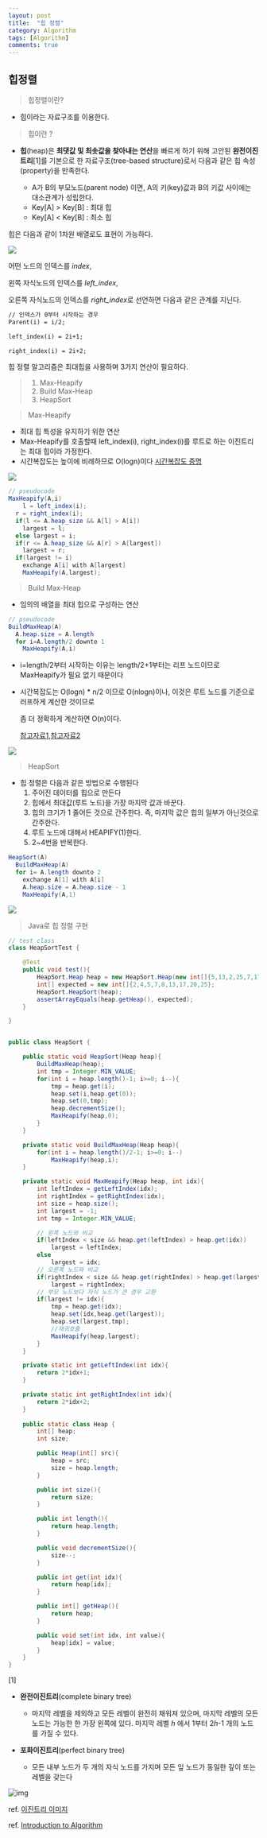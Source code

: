 ```yaml
---
layout: post
title:  "힙 정렬" 
category: Algorithm
tags: [Algorithm]
comments: true
---
```




## 힙정렬



> 힙정렬이란?

- 힙이라는 자료구조를 이용한다.



> 힙이란 ?

- **힙**(heap)은 **최댓값 및 최솟값을 찾아내는 연산**을 빠르게 하기 위해 고안된 **완전이진트리**[1]를 기본으로 한 자료구조(tree-based structure)로서 다음과 같은 힙 속성(property)을 만족한다.

  - A가 B의 부모노드(parent node) 이면, A의 키(key)값과 B의 키값 사이에는 대소관계가 성립한다.
  - Key[A] > Key[B] : 최대 힙
  - Key[A] < Key[B] : 최소 힙

  

힙은 다음과 같이 1차원 배열로도 표현이 가능하다. 



<img src="/assets/post-img/algorithm/heap.jpeg">



어떤 노드의 인덱스를 *index*, 

왼쪽 자식노드의 인덱스를 *left_index*,

 오른쪽 자식노드의 인덱스를 *right_index*로 선언하면 다음과 같은 관계를 지닌다.

```markdown
// 인덱스가 0부터 시작하는 경우
Parent(i) = i/2;

left_index(i) = 2i+1;

right_index(i) = 2i+2;

```



힙 정렬 알고리즘은 최대힙을 사용하며 3가지 연산이 필요하다.

>1. Max-Heapify
>2. Build Max-Heap
>3. HeapSort



> Max-Heapify

- 최대 힙 특성을 유지하기 위한 연산
- Max-Heapify를 호출할때 left_index(i), right_index(i)를 루트로 하는 이진트리는 최대 힙이라 가정한다.
- 시간복잡도는 높이에 비례하므로 O(logn)이다
  <a href="http://www.cs.gettysburg.edu/~ilinkin/courses/Fall-2012/cs216/notes/bintree.pdf">시간복잡도 증명</a>



<img src="/assets/post-img/algorithm/maxHeapify.jpeg">



```java
// pseudocode
MaxHeapify(A,i)
	l = left_index(i);
  r = right_index(i);
  if(l <= A.heap_size && A[l] > A[i])
    largest = l;
  else largest = i;
  if(r <= A.heap_size && A[r] > A[largest])
    largest = r;
  if(largest != i)
    exchange A[i] with A[largest]
    MaxHeapify(A,largest);


```



> Build Max-Heap

- 임의의 배열을 최대 힙으로 구성하는 연산

```java
// pseudocode
BuildMaxHeap(A)
  A.heap.size = A.length
  for i=A.length/2 downto 1
    MaxHeapify(A,i)
```

- i=length/2부터 시작하는 이유는  length/2+1부터는 리프 노드이므로 MaxHeapify가 필요 없기 때문이다

- 시간복잡도는 O(logn) * n/2 이므로 O(nlogn)이나, 이것은 루트 노드를 기준으로 러프하게 계산한 것이므로

  좀 더 정확하게 계산하면 O(n)이다.

  <a href="https://ita.skanev.com/06/03/03.html">참고자료1</a>,<a href="https://www.cs.bgu.ac.il/~ds122/wiki.files/Presentation09.pdf">참고자료2</a>



<img src="/assets/post-img/algorithm/buildMaxHeap.jpeg">



> HeapSort

- 힙 정렬은 다음과 같은 방법으로 수행된다
  	1. 주어진 데이터를 힙으로 만든다
   	2. 힙에서 최대값(루트 노드)을 가장 마지막 값과 바꾼다.
   	3.  힙의 크기가 1 줄어든 것으로 간주한다. 즉, 마지막 값은 힙의 일부가 아닌것으로 간주한다.
   	4.  루트 노드에 대해서 HEAPIFY(1)한다.
   	5.  2~4번을 반복한다.

```java
HeapSort(A)
  BuildMaxHeap(A)
  for i= A.length downto 2
    exchange A[1] with A[i]
    A.heap.size = A.heap.size - 1
    MaxHeapify(A,1)
```



<img src="/assets/post-img/algorithm/heapSort.jpeg">



> Java로 힙 정렬 구현

```java
// test class
class HeapSortTest {

    @Test
    public void test(){
        HeapSort.Heap heap = new HeapSort.Heap(new int[]{5,13,2,25,7,17,20,8,4});
        int[] expected = new int[]{2,4,5,7,8,13,17,20,25};
        HeapSort.HeapSort(heap);
        assertArrayEquals(heap.getHeap(), expected);
    }

}


public class HeapSort {

    public static void HeapSort(Heap heap){
        BuildMaxHeap(heap);
        int tmp = Integer.MIN_VALUE;
        for(int i = heap.length()-1; i>=0; i--){
            tmp = heap.get(i);
            heap.set(i,heap.get(0));
            heap.set(0,tmp);
            heap.decrementSize();
            MaxHeapify(heap,0);
        }
    }

    private static void BuildMaxHeap(Heap heap){
        for(int i = heap.length()/2-1; i>=0; i--)
            MaxHeapify(heap,i);
    }

    private static void MaxHeapify(Heap heap, int idx){
        int leftIndex = getLeftIndex(idx);
        int rightIndex = getRightIndex(idx);
        int size = heap.size();
        int largest = -1;
        int tmp = Integer.MIN_VALUE;

        // 왼쪽 노드와 비교
        if(leftIndex < size && heap.get(leftIndex) > heap.get(idx))
            largest = leftIndex;
        else
            largest = idx;
        // 오른쪽 노드와 비교
        if(rightIndex < size && heap.get(rightIndex) > heap.get(largest))
            largest = rightIndex;
        // 부모 노드보다 자식 노드가 큰 경우 교환
        if(largest != idx){
            tmp = heap.get(idx);
            heap.set(idx,heap.get(largest));
            heap.set(largest,tmp);
            //재귀호출
            MaxHeapify(heap,largest);
        }
    }

    private static int getLeftIndex(int idx){
        return 2*idx+1;
    }

    private static int getRightIndex(int idx){
        return 2*idx+2;
    }
    
    public static class Heap {
        int[] heap;
        int size;

        public Heap(int[] src){
            heap = src;
            size = heap.length;
        }

        public int size(){
            return size;
        }

        public int length(){
            return heap.length;
        }

        public void decrementSize(){
            size--;
        }

        public int get(int idx){
            return heap[idx];
        }

        public int[] getHeap(){
            return heap;
        }

        public void set(int idx, int value){
            heap[idx] = value;
        }
    }
}
```





[1] 

- **완전이진트리**(complete binary tree) 
  -  마지막 레벨을 제외하고 모든 레벨이 완전히 채워져 있으며, 마지막 레벨의 모든 노드는 가능한 한 가장 왼쪽에 있다. 마지막 레벨 *h* 에서 1부터 2*h*-1 개의 노드를 가질 수 있다. 

- **포화이진트리**(perfect binary tree) 
  - 모든 내부 노드가 두 개의 자식 노드를 가지며 모든 잎 노드가 동일한 깊이 또는 레벨을 갖는다



![img](https://t1.daumcdn.net/cfile/tistory/992164335A05B1E21E)



ref. <a href="https://limkydev.tistory.com/134">이진트리 이미지</a>

ref. <a href="https://www.aladin.co.kr/shop/wproduct.aspx?ItemId=43636357">Introduction to Algorithm</a>

